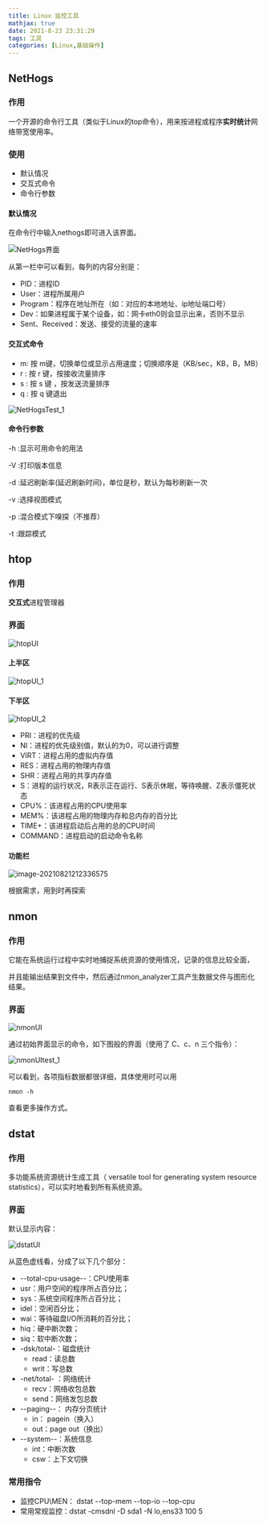 ```yaml
---
title: Linux 监控工具
mathjax: true
date: 2021-8-23 23:31:29
tags: 工具
categories: [Linux,基础操作]
---
```


<!--more-->

## NetHogs

### 作用

一个开源的命令行工具（类似于Linux的top命令），用来按进程或程序**实时统计**网络带宽使用率。

### 使用

- 默认情况
- 交互式命令
- 命令行参数

#### 默认情况

在命令行中输入nethogs即可进入该界面。

![NetHogs界面](https://photos-1302100213.cos.ap-guangzhou.myqcloud.com/imgs/Blog/Linux/NetHogsUI.png)

从第一栏中可以看到，每列的内容分别是：

- PID：进程ID
- User：进程所属用户
- Program：程序在地址所在（如：对应的本地地址、ip地址端口号）
- Dev：如果进程属于某个设备，如：网卡eth0则会显示出来，否则不显示
- Sent、Received：发送、接受的流量的速率

#### 交互式命令

- m: 按 m键，切换单位或显示占用速度；切换顺序是（KB/sec，KB，B，MB）
-  r : 按 r 键，按接收流量排序
-  s : 按 s 键 ，按发送流量排序
-  q : 按 q 键退出

![NetHogsTest_1](https://photos-1302100213.cos.ap-guangzhou.myqcloud.com/imgs/Blog/Linux/NetHogsTest_1.png)

#### 命令行参数

 -h :显示可用命令的用法

 -V :打印版本信息

 -d :延迟刷新率(延迟刷新时间)，单位是秒，默认为每秒刷新一次

 -v :选择视图模式

 -p :混合模式下嗅探（不推荐）

 -t :跟踪模式

## htop

### 作用

**交互式**进程管理器

### 界面

![htopUI](https://photos-1302100213.cos.ap-guangzhou.myqcloud.com/imgs/Blog/Linux/htopUI.png)

#### 上半区

![htopUI_1](https://photos-1302100213.cos.ap-guangzhou.myqcloud.com/imgs/Blog/Linux/htopUI_1.png)

#### 下半区

![htopUI_2](https://photos-1302100213.cos.ap-guangzhou.myqcloud.com/imgs/Blog/Linux/htopUI_2.png)

- PRI：进程的优先级
- NI：进程的优先级别值，默认的为0，可以进行调整
- VIRT：进程占用的虚拟内存值
- RES：进程占用的物理内存值
- SHR：进程占用的共享内存值
- S：进程的运行状况，R表示正在运行、S表示休眠，等待唤醒、Z表示僵死状态
- CPU%：该进程占用的CPU使用率
- MEM%：该进程占用的物理内存和总内存的百分比
- TIME+：该进程启动后占用的总的CPU时间
- COMMAND：进程启动的启动命令名称

#### 功能栏

![image-20210821212336575](https://photos-1302100213.cos.ap-guangzhou.myqcloud.com/imgs/Blog/Linux/htopUI_3.png)

根据需求，用到时再探索

## nmon

### 作用

它能在系统运行过程中实时地捕捉系统资源的使用情况，记录的信息比较全面，

并且能输出结果到文件中，然后通过nmon_analyzer工具产生数据文件与图形化结果。

### 界面

![nmonUI](https://photos-1302100213.cos.ap-guangzhou.myqcloud.com/imgs/Blog/Linux/nmonUI.png)

通过初始界面显示的命令，如下图般的界面（使用了 C、c、n 三个指令）：

![nmonUItest_1](https://photos-1302100213.cos.ap-guangzhou.myqcloud.com/imgs/Blog/Linux/nmonUItest_1.png)

可以看到，各项指标数据都很详细，具体使用时可以用 

```
nmon -h
```

查看更多操作方式。

## dstat

### 作用

多功能系统资源统计生成工具（ versatile tool for generating system resource statistics），可以实时地看到所有系统资源。

### 界面

默认显示内容：

![dstatUI](https://photos-1302100213.cos.ap-guangzhou.myqcloud.com/imgs/Blog/Linux/dstatUI.png)

从蓝色虚线看，分成了以下几个部分：

-  --total-cpu-usage--：CPU使用率
  - usr：用户空间的程序所占百分比；
  - sys：系统空间程序所占百分比；
  - idel：空闲百分比；
  - wai：等待磁盘I/O所消耗的百分比；
  - hiq：硬中断次数；
  - siq：软中断次数；
- -dsk/total-：磁盘统计
  - read：读总数
  - writ：写总数
- -net/total- ：网络统计
  - recv：网络收包总数
  - send：网络发包总数
- --paging--： 内存分页统计
  - in： pagein（换入）
  - out：page out（换出）
- --system--：系统信息
  - int：中断次数
  - csw：上下文切换

### 常用指令

- 监控CPU\MEN： dstat --top-mem --top-io --top-cpu
- 常用常规监控：dstat -cmsdnl -D sda1 -N lo,ens33 100 5
